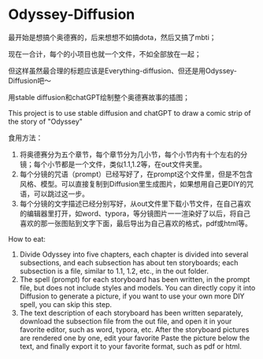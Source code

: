 # Odyssey-Diffusion

最开始是想搞个奥德赛的，后来想想不如搞dota，然后又搞了mbti；

现在一合计，每个的小项目也就一个文件，不如全部放在一起；

但这样虽然最合理的标题应该是Everything-diffusion、但还是用Odyssey-Diffusion吧～



用stable diffusion和chatGPT绘制整个奥德赛故事的插图；

This project is to use stable diffusion and chatGPT to draw a comic strip of the story of "Odyssey"

食用方法：
1. 将奥德赛分为五个章节，每个章节分为几小节，每个小节内有十个左右的分镜；每个小节都是一个文件，类似1.1,1.2等，在out文件夹里。
2. 每个分镜的咒语（prompt）已经写好了，在prompt这个文件里，但是不包含风格、模型。可以直接复制到Diffusion里生成图片，如果想用自己更DIY的咒语，可以跳过这一步。
2. 每个分镜的文字描述已经分别写好，从out文件里下载小节文件，在自己喜欢的编辑器里打开，如word、typora，等分镜图片一一渲染好了以后，将自己喜欢的那一张图贴到文字下面，最后导出为自己喜欢的格式，pdf或html等。

How to eat:
1. Divide Odyssey into five chapters, each chapter is divided into several subsections, and each subsection has about ten storyboards; each subsection is a file, similar to 1.1, 1.2, etc., in the out folder.
2. The spell (prompt) for each storyboard has been written, in the prompt file, but does not include styles and models. You can directly copy it into Diffusion to generate a picture, if you want to use your own more DIY spell, you can skip this step.
2. The text description of each storyboard has been written separately, download the subsection file from the out file, and open it in your favorite editor, such as word, typora, etc. After the storyboard pictures are rendered one by one, edit your favorite Paste the picture below the text, and finally export it to your favorite format, such as pdf or html.
